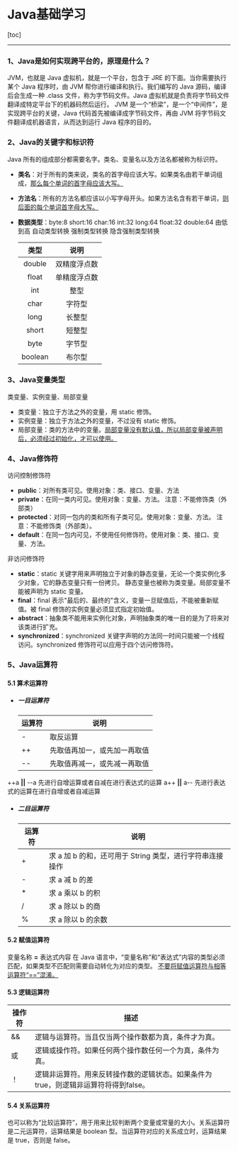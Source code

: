 # Java基础学习

[toc]
***
### 1、Java是如何实现跨平台的，原理是什么？

JVM，也就是 Java 虚拟机，就是一个平台，包含于 JRE 的下面。当你需要执行某个 Java 程序时，由 JVM 帮你进行编译和执行。我们编写的 Java 源码，编译后会生成一种 .class 文件，称为字节码文件。Java 虚拟机就是负责将字节码文件翻译成特定平台下的机器码然后运行。
JVM 是一个“桥梁”，是一个“中间件”，是实现跨平台的关键，Java 代码首先被编译成字节码文件，再由 JVM 将字节码文件翻译成机器语言，从而达到运行 Java 程序的目的。  

### 2、Java的关键字和标识符

Java 所有的组成部分都需要名字。类名、变量名以及方法名都被称为标识符。

+ **类名**：对于所有的类来说，类名的首字母应该大写。如果类名由若干单词组成，<u>那么每个单词的首字母应该大写。</u>
+ **方法名**：所有的方法名都应该以小写字母开头。如果方法名含有若干单词，<u>则后面的每个单词首字母大写。</u>
+ **数据类型**：byte:8 short:16 char:16 int:32 long:64 float:32 double:64 由低到高 自动类型转换 强制类型转换 隐含强制类型转换

    | 类型 | 说明 |
    | :---:| :--: |
    | double | 双精度浮点数|
    | float | 单精度浮点数|
     int | 整型
     char | 字符型
     long | 长整型
     short |短整型
     byte | 字节型
     boolean | 布尔型

### 3、Java变量类型

类变量、实例变量、局部变量

+ 类变量：独立于方法之外的变量，用 static 修饰。
+ 实例变量：独立于方法之外的变量，不过没有 static 修饰。
+ 局部变量：类的方法中的变量。<u>局部变量没有默认值，所以局部变量被声明后，必须经过初始化，才可以使用。</u>

### 4、Java修饰符

访问控制修饰符

+ **public**：对所有类可见。使用对象：类、接口、变量、方法
+ **private**：在同一类内可见。使用对象：变量、方法。 注意：不能修饰类（外部类）
+ **protected**：对同一包内的类和所有子类可见。使用对象：变量、方法。 注意：不能修饰类（外部类）。
+ **default**：在同一包内可见，不使用任何修饰符。使用对象：类、接口、变量、方法。

非访问修饰符

+ **static**：static 关键字用来声明独立于对象的静态变量，无论一个类实例化多少对象，它的静态变量只有一份拷贝。 静态变量也被称为类变量。局部变量不能被声明为 static 变量。
+ **final**：final 表示"最后的、最终的"含义，变量一旦赋值后，不能被重新赋值。被 final 修饰的实例变量必须显式指定初始值。
+ **abstract**：抽象类不能用来实例化对象，声明抽象类的唯一目的是为了将来对该类进行扩充。
+ **synchronized**：synchronized 关键字声明的方法同一时间只能被一个线程访问。synchronized 修饰符可以应用于四个访问修饰符。

### 5、Java运算符

#### 5.1 算术运算符

+ ##### 一目运算符

    |  运算符| 说明  |
    |  ----  | ----  |
    | -  | 取反运算 |
    | ++ |先取值再加一，或先加一再取值|
    | -- | 先取值再减一，或先减一再取值|

++a **||** --a 先进行自增运算或者自减在进行表达式的运算
a++ **||** a-- 先进行表达式的运算在进行自增或者自减运算

+ ##### 二目运算符

    |  运算符   | 说明  |
    |  ----  | ----  |
    | +  | 求 a 加 b 的和，还可用于 String 类型，进行字符串连接操作 |
    | - | 求 a 减 b 的差
    | * | 求 a 乘以 b 的积
     / | 求 a 除以 b 的商
     % | 求 a 除以 b 的余数

#### 5.2 赋值运算符

变量名称 **=** 表达式内容
在 Java 语言中，“变量名称”和“表达式”内容的类型必须匹配，如果类型不匹配则需要自动转化为对应的类型。
<u>不要将赋值运算符与相等运算符“==”混淆。</u>

#### 5.3 逻辑运算符

|  操作符 | 描述 |
|  ----  | ----  |
| && | 逻辑与运算符。当且仅当两个操作数都为真，条件才为真。 |
| 或 | 逻辑或操作符。如果任何两个操作数任何一个为真，条件为真。|
| ！ | 逻辑非运算符。用来反转操作数的逻辑状态。如果条件为true，则逻辑非运算符将得到false。|

#### 5.4 关系运算符

也可以称为“比较运算符”，用于用来比较判断两个变量或常量的大小。关系运算符是二元运算符，运算结果是 boolean 型。当运算符对应的关系成立时，运算结果是 true，否则是 false。